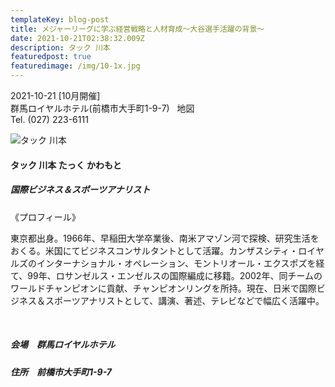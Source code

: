 ```yaml
---
templateKey: blog-post
title: メジャーリーグに学ぶ経営戦略と人材育成～大谷選手活躍の背景～
date: 2021-10-21T02:38:32.009Z
description: タック 川本
featuredpost: true
featuredimage: /img/10-1x.jpg
---
```

2021-10-21 \[10月開催]\
群馬ロイヤルホテル(前橋市大手町1-9-7)   地図\
﻿Tel. (027) 223-6111 

![タック 川本](/img/10-1x.jpg "タック 川本 たっく かわもと")

#### タック 川本 たっく かわもと

##### 国際ビジネス＆スポーツアナリスト

《プロフィール》

東京都出身。1966年、早稲田大学卒業後、南米アマゾン河で探検、研究生活をおくる。米国にてビジネスコンサルタントとして活躍。カンザスシティ・ロイヤルズのインターナショナル・オペレーション、モントリオール・エクスポズを経て、99年、ロサンゼルス・エンゼルスの国際編成に移籍。2002年、同チームのワールドチャンピオンに貢献、チャンピオンリングを所持。現在、日米で国際ビジネス＆スポーツアナリストとして、講演、著述、テレビなどで幅広く活躍中。

<br />

##### 会場　群馬ロイヤルホテル

##### 住所　前橋市大手町1-9-7
